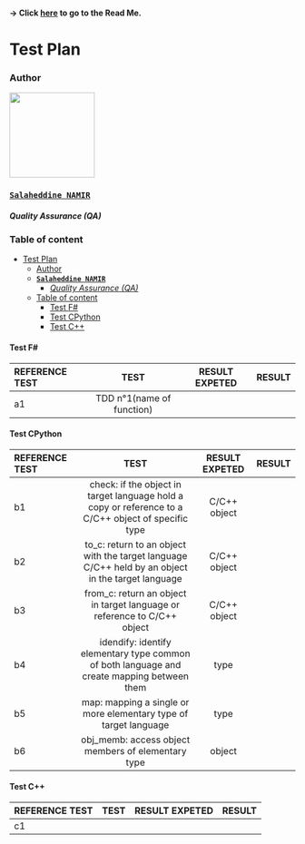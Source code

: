 #### -> Click [here](https://github.com/algosup/2022-2023-project-3-harfang3d-binding-Project-2-group/blob/main/readme.md) to go to the Read Me.

# Test Plan

### Author

<img src="https://avatars.githubusercontent.com/u/71770514?v=4" width="150">

### [**`Salaheddine NAMIR`**](https://github.com/T3rryc)
##### *Quality Assurance (QA)*

### Table of content 
- [Test Plan](#test-plan)
    - [Author](#author)
    - [**`Salaheddine NAMIR`**](#salaheddine-namir)
        - [*Quality Assurance (QA)*](#quality-assurance-qa)
    - [Table of content](#table-of-content)
      - [Test F#](#test-f)
      - [Test CPython](#test-cpython)
      - [Test C++](#test-c)

#### Test F# 
|   REFERENCE TEST        | TEST          |      RESULT EXPETED         |  RESULT |
|:----------|:---------:|:--------------:|---------: |
|   a1        |    TDD n°1(name of function)       |             | |


#### Test CPython
|     REFERENCE TEST      |   TEST        |     RESULT EXPETED          | RESULT |
|:----------|:---------:|:--------------:|----: |
|   b1        |   check: if the object in target language hold a copy or reference to a C/C++ object of specific type       |         C/C++ object     | |
| b2| to_c: return to an object with the target language C/C++ held by an object in the target language   | C/C++ object | | |
|b3| from_c: return an object in target language or reference to  C/C++ object|C/C++ object||
|b4|idendify: identify elementary type common of both language and create mapping between them |type||
|b5| map: mapping a single or more elementary type  of target language|type||
|b6|obj_memb: access object members of elementary type|object||

#### Test C++
|     REFERENCE TEST      |    TEST       |    RESULT EXPETED            | RESULT  |
|:----------|:---------:|:--------------:|----:|
|     c1      |           |               |   |